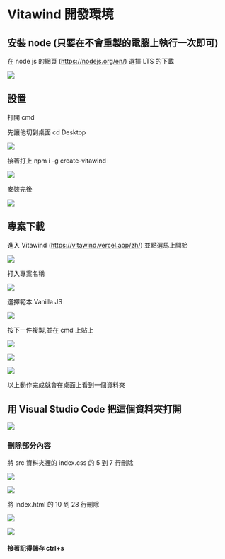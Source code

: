 # Vitawind 開發環境

## 安裝 node (只要在不會重製的電腦上執行一次即可)

在 node js 的網頁 (https://nodejs.org/en/) 選擇 LTS 的下載

![](2022-04-21-19-04-38.png)

## 設置

打開 cmd

先讓他切到桌面 cd Desktop

![](2022-04-21-19-54-53.png)

接著打上 npm i -g create-vitawind

![](2022-04-21-18-51-47.png)

安裝完後

![](2022-04-21-18-55-10.png)

## 專案下載

進入 Vitawind (https://vitawind.vercel.app/zh/) 並點選馬上開始

![](2022-04-21-19-06-42.png)

打入專案名稱

![](2022-04-21-19-07-45.png)

選擇範本 Vanilla JS

![](2022-04-21-19-11-27.png)

按下一件複製,並在 cmd 上貼上

![](2022-04-21-19-13-03.png)

![](2022-04-21-19-14-44.png)

![](2022-04-21-19-15-35.png)

以上動作完成就會在桌面上看到一個資料夾

## 用 Visual Studio Code 把這個資料夾打開

![](2022-04-21-19-25-11.png)

### 刪除部分內容

將 src 資料夾裡的 index.css 的 5 到 7 行刪除

![](2022-04-21-19-44-13.png)

![](2022-04-21-19-45-03.png)

將 index.html 的 10 到 28 行刪除

![](2022-04-21-19-47-40.png)

![](2022-04-21-19-48-17.png)

#### 接著記得儲存 ctrl+s

